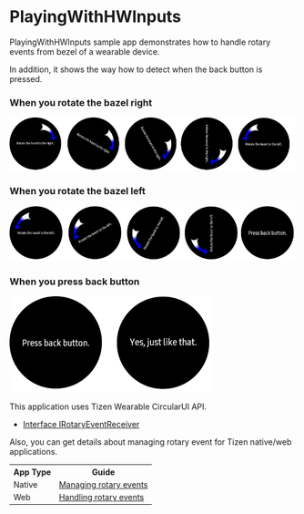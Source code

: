 # PlayingWithHWInputs #

PlayingWithHWInputs sample app demonstrates how to handle rotary events from bezel of a wearable device.

In addition, it shows the way how to detect when the back button is pressed.

### When you rotate the bazel right
  ![main page](./Screenshots/PlayingWithHWInputs_RotateBezelRight.png)

### When you rotate the bazel left
  ![main page](./Screenshots/PlayingWithHWInputs_RotateBezelLeft.png)

### When you press back button
  ![main page](./Screenshots/PlayingWithHWInputs_BackeyTest.png)

This application uses Tizen Wearable CircularUI API.

* [Interface IRotaryEventReceiver][IRotaryEventReceiver]

Also, you can get details about managing rotary event for Tizen native/web applications.

<table>
  <tr>
    <th>App Type</th>
    <th>Guide</th>
  </tr>
  <tr>
    <td>Native</td>
    <td><a href="https://docs.tizen.org/application/native/guides/ui/efl/rotary-events">Managing rotary events</a></td>
  </tr>
  <tr>
    <td>Web</td>
    <td><a href="https://docs.tizen.org/application/web/guides/tau/tau-rotary">Handling rotary events</a></td>
  </tr>
</table>

   [IRotaryEventReceiver]: <https://samsung.github.io/Tizen.CircularUI/api/Tizen.Wearable.CircularUI.Forms.IRotaryEventReceiver.html>

